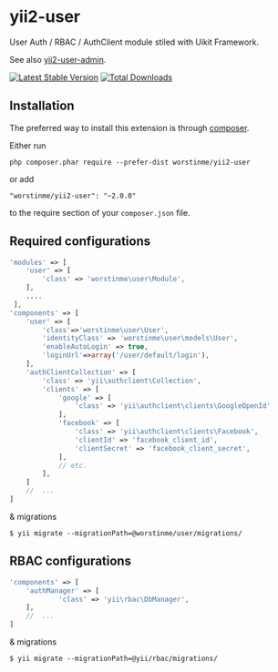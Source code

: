 # yii2-user

User Auth / RBAC / AuthClient module stiled with Uikit Framework.

See also [yii2-user-admin](https://github.com/worstinme/yii2-user-admin).

[![Latest Stable Version](https://poser.pugx.org/worstinme/yii2-user/v/stable.png)](https://packagist.org/packages/worstinme/yii2-user)
[![Total Downloads](https://poser.pugx.org/worstinme/yii2-user/downloads.png)](https://packagist.org/packages/worstinme/yii2-user)

Installation
------------

The preferred way to install this extension is through [composer](http://getcomposer.org/download/).

Either run

```
php composer.phar require --prefer-dist worstinme/yii2-user
```

or add

```
"worstinme/yii2-user": "~2.0.0"
```

to the require section of your `composer.json` file.


Required configurations
-----------------------

```php
'modules' => [
    'user' => [
        'class' => 'worstinme\user\Module',
    ],
    ....
 ],
'components' => [
	'user' => [
        'class'=>'worstinme\user\User',
        'identityClass' => 'worstinme\user\models\User',
        'enableAutoLogin' => true,
        'loginUrl'=>array('/user/default/login'),
    ],
    'authClientCollection' => [
        'class' => 'yii\authclient\Collection',
        'clients' => [
            'google' => [
                'class' => 'yii\authclient\clients\GoogleOpenId'
            ],
            'facebook' => [
                'class' => 'yii\authclient\clients\Facebook',
                'clientId' => 'facebook_client_id',
                'clientSecret' => 'facebook_client_secret',
            ],
            // etc.
        ],
    ]
    //	...
]
```

& migrations

```
$ yii migrate --migrationPath=@worstinme/user/migrations/
```

RBAC configurations
-------------------

```php
'components' => [
    'authManager' => [
            'class' => 'yii\rbac\DbManager',
    ],
    //	...
]
```
& migrations

```
$ yii migrate --migrationPath=@yii/rbac/migrations/
```
